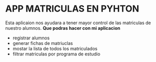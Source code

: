 # APP MATRICULAS EN PYHTON 
Esta aplicaion nos ayudara a tener mayor control de las matriculas de nuestro alumnos.
**Que podras hacer con mi aplicacion**
- registrar alumnos 
- generar fichas de matriuclas
- mostar la lista de todos los matriculados 
- filtrar matriculas por programa de estudio